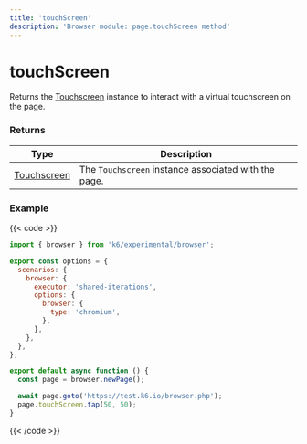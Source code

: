 ```yaml
---
title: 'touchScreen'
description: 'Browser module: page.touchScreen method'
---
```


# touchScreen

Returns the [Touchscreen](https://grafana.com/docs/k6/<K6_VERSION>/javascript-api/k6-experimental/browser/touchscreen/) instance to interact with a virtual touchscreen on the page.

### Returns

| Type                                                                                                        | Description                                          |
| ----------------------------------------------------------------------------------------------------------- | ---------------------------------------------------- |
| [Touchscreen](https://grafana.com/docs/k6/<K6_VERSION>/javascript-api/k6-experimental/browser/touchscreen/) | The `Touchscreen` instance associated with the page. |

### Example

{{< code >}}

```javascript
import { browser } from 'k6/experimental/browser';

export const options = {
  scenarios: {
    browser: {
      executor: 'shared-iterations',
      options: {
        browser: {
          type: 'chromium',
        },
      },
    },
  },
};

export default async function () {
  const page = browser.newPage();

  await page.goto('https://test.k6.io/browser.php');
  page.touchScreen.tap(50, 50);
}
```

{{< /code >}}
